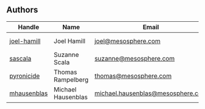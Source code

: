 Authors
-------

Handle | Name | Email | Status
-------|-----|-------|--------
[joel-hamill](github.com/joel-hamill) | Joel Hamill | joel@mesosphere.com | Current Maintainer
[sascala](github.com/sascala) | Suzanne Scala | suzanne@mesosphere.com | Current Maintainer
[pyronicide](github.com/pyronicide) | Thomas Rampelberg | thomas@mesosphere.com | Contributor
[mhausenblas](github.com/mhausenblas) | Michael Hausenblas | michael.hausenblas@mesosphere.com | Contributor
